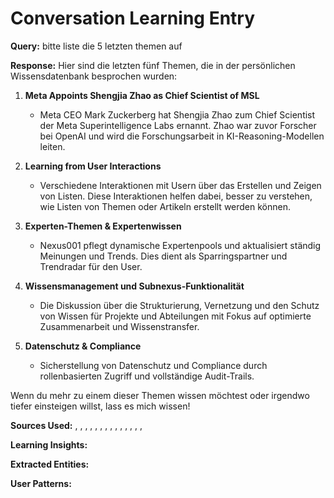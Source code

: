 
# Conversation Learning Entry

**Query:** bitte liste die 5 letzten themen auf

**Response:** Hier sind die letzten fünf Themen, die in der persönlichen Wissensdatenbank besprochen wurden:

1. **Meta Appoints Shengjia Zhao as Chief Scientist of MSL**
   - Meta CEO Mark Zuckerberg hat Shengjia Zhao zum Chief Scientist der Meta Superintelligence Labs ernannt. Zhao war zuvor Forscher bei OpenAI und wird die Forschungsarbeit in KI-Reasoning-Modellen leiten.

2. **Learning from User Interactions**
   - Verschiedene Interaktionen mit Usern über das Erstellen und Zeigen von Listen. Diese Interaktionen helfen dabei, besser zu verstehen, wie Listen von Themen oder Artikeln erstellt werden können.

3. **Experten-Themen & Expertenwissen**
   - Nexus001 pflegt dynamische Expertenpools und aktualisiert ständig Meinungen und Trends. Dies dient als Sparringspartner und Trendradar für den User.

4. **Wissensmanagement und Subnexus-Funktionalität**
   - Die Diskussion über die Strukturierung, Vernetzung und den Schutz von Wissen für Projekte und Abteilungen mit Fokus auf optimierte Zusammenarbeit und Wissenstransfer.

5. **Datenschutz & Compliance**
   - Sicherstellung von Datenschutz und Compliance durch rollenbasierten Zugriff und vollständige Audit-Trails.

Wenn du mehr zu einem dieser Themen wissen möchtest oder irgendwo tiefer einsteigen willst, lass es mich wissen!

**Sources Used:** , , , , , , , , , , , , , , 

**Learning Insights:**


**Extracted Entities:** 

**User Patterns:** 
